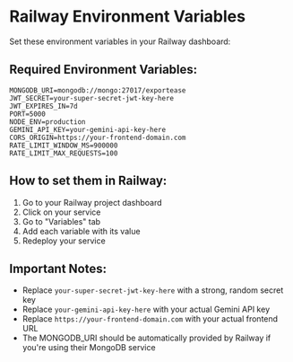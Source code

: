 # Railway Environment Variables

Set these environment variables in your Railway dashboard:

## Required Environment Variables:

```
MONGODB_URI=mongodb://mongo:27017/exportease
JWT_SECRET=your-super-secret-jwt-key-here
JWT_EXPIRES_IN=7d
PORT=5000
NODE_ENV=production
GEMINI_API_KEY=your-gemini-api-key-here
CORS_ORIGIN=https://your-frontend-domain.com
RATE_LIMIT_WINDOW_MS=900000
RATE_LIMIT_MAX_REQUESTS=100
```

## How to set them in Railway:

1. Go to your Railway project dashboard
2. Click on your service
3. Go to "Variables" tab
4. Add each variable with its value
5. Redeploy your service

## Important Notes:

- Replace `your-super-secret-jwt-key-here` with a strong, random secret key
- Replace `your-gemini-api-key-here` with your actual Gemini API key
- Replace `https://your-frontend-domain.com` with your actual frontend URL
- The MONGODB_URI should be automatically provided by Railway if you're using their MongoDB service
